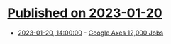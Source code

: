 # [Published on 2023-01-20](index.md)

* [2023-01-20, 14:00:00](https://tech.slashdot.org/story/23/01/20/1240227/google-axes-12000-jobs?utm_source=rss1.0mainlinkanon&utm_medium=feed) - [Google Axes 12,000 Jobs](https://tech.slashdot.org/story/23/01/20/1240227/google-axes-12000-jobs?utm_source=rss1.0mainlinkanon&utm_medium=feed)
